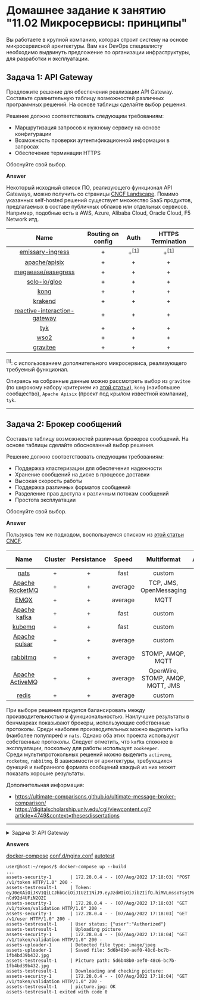 
# Домашнее задание к занятию "11.02 Микросервисы: принципы"

Вы работаете в крупной компанию, которая строит систему на основе микросервисной архитектуры.
Вам как DevOps специалисту необходимо выдвинуть предложение по организации инфраструктуры, для разработки и эксплуатации.

## Задача 1: API Gateway 

Предложите решение для обеспечения реализации API Gateway. Составьте сравнительную таблицу возможностей различных программных решений. На основе таблицы сделайте выбор решения.

Решение должно соответствовать следующим требованиям:
- Маршрутизация запросов к нужному сервису на основе конфигурации
- Возможность проверки аутентификационной информации в запросах
- Обеспечение терминации HTTPS

Обоснуйте свой выбор.

**Answer**

Некоторый исходный список ПО, реализующего функционал API Gateways, можно получить со страницы [CNCF Landscape](https://landscape.cncf.io/guide#orchestration-management--api-gateway).
Помимо указанных self-hosted решений существует множество SaaS продуктов, предлагаемых в составе публичных облаков или отдельных сервисов. Например, подобные есть в AWS, Azure, Alibaba Cloud, Oracle Cloud, F5 Network итд. 


| Name      | Routing on config |   Auth    |  HTTPS Termination |
| :---:     |    :---:          |     :---: | :---:              |
| [emissary-ingress](https://github.com/emissary-ingress/emissary) | + | +<sup>[1]</sup> | +<sup>[1]</sup>  |
| [apache/apisix](https://github.com/apache/apisix) | + | + | + |
| [megaease/easegress](https://github.com/megaease/easegress) | + | + | + |
| [solo-io/gloo](https://github.com/solo-io/gloo) | + | + | + |
| [kong](https://github.com/Kong/kong) | + | + | + |
| [krakend](https://github.com/luraproject/lura) | + | + | + |
| [reactive-interaction-gateway](https://github.com/accenture/reactive-interaction-gateway) | + | + | + |
| [tyk](https://github.com/TykTechnologies/tyk) | + | + | + |
| [wso2](https://github.com/wso2/product-microgateway) | + | + | + |
| [gravitee](https://github.com/gravitee-io/gravitee-api-management) | + | + | + |

<sup>[1]</sup>: с использованием дополнительного микросервиса, реализующего требуемый функционал.

Опираясь на собранные данные можно рассмотреть выбор из `gravitee` (по широкому набору критерием из [этой статьи](https://habr.com/ru/post/665558/)), `kong` (наибольшее сообщество), `Apache Apisix` (проект под крылом известной компании), `tyk`.

---

## Задача 2: Брокер сообщений

Составьте таблицу возможностей различных брокеров сообщений. На основе таблицы сделайте обоснованный выбор решения.

Решение должно соответствовать следующим требованиям:
- Поддержка кластеризации для обеспечения надежности
- Хранение сообщений на диске в процессе доставки
- Высокая скорость работы
- Поддержка различных форматов сообщений
- Разделение прав доступа к различным потокам сообщений
- Простота эксплуатации

Обоснуйте свой выбор.

**Answer**

Пользуясь тем же подходом, воспользуемся списком из [этой статьи CNCF](https://landscape.cncf.io/guide#app-definition-and-development--streaming-messaging).

| Name      | Cluster |   Persistance    |  Speed | Multiformat | ACLs | Adm. overhead |
| :---:     |  :---:  |     :---:        | :---:  |      :---:  | :--: |        :---:  |
| [nats](https://github.com/nats-io/nats-server) | + | + | fast | custom | + | + |
| [Apache RocketMQ](https://github.com/apache/rocketmq) | + | + | average | TCP, JMS, OpenMessaging | + | + |
| [EMQX](https://github.com/emqx/emqx) | + | + | average | MQTT | + | + |
| [Apache kafka](https://github.com/apache/kafka) | + | + | fast | custom | + | - |
| [kubemq](https://github.com/kubemq-io/kubemq-community) | + | + | fast | custom | + | + |
| [Apache pulsar](https://github.com/apache/pulsar) | + | + | average | custom | + | + |
| [rabbitmq](https://github.com/rabbitmq/rabbitmq-server) | + | + | average | STOMP, AMQP, MQTT | + | + |
| [Apache ActiveMQ](https://github.com/apache/activemq) | + | + | average | OpenWire, STOMP, AMQP, MQTT, JMS | + | + |
| [redis](https://github.com/redis/redis) | + | + | average | custom | + | + |

При выборе решения придется балансировать между производительностью и функциональностью. Наилучшие результаты в бенчмарках показывают брокеры, использующие собственные протоколы. Среди наиболее производительных можно выделить `kafka` (наиболее популярен) и `nats`.  Однако оба этих проекта используют собственные протоколы. Следует отметить, что `kafka` сложнее в эксплуатации, поскольку для работы использует `zookeeper`.  
Среди мультипротокольных решений можно выделить `activemq`, `rocketmq`, `rabbitmq`. В зависимости от архитектуры, требующихся функций и выбранного формата сообщений каждый из них может показать хорошие результаты.

Дополнительная информация:
- https://ultimate-comparisons.github.io/ultimate-message-broker-comparison/
- https://digitalscholarship.unlv.edu/cgi/viewcontent.cgi?article=4749&context=thesesdissertations

---

<details>
<summary>Задача 3: API Gateway</summary>
## Задача 3: API Gateway * (необязательная)

### Есть три сервиса:

**minio**
- Хранит загруженные файлы в бакете images
- S3 протокол

**uploader**
- Принимает файл, если он картинка сжимает и загружает его в minio
- POST /v1/upload

**security**
- Регистрация пользователя POST /v1/user
- Получение информации о пользователе GET /v1/user
- Логин пользователя POST /v1/token
- Проверка токена GET /v1/token/validation

### Необходимо воспользоваться любым балансировщиком и сделать API Gateway:

**POST /v1/register**
- Анонимный доступ.
- Запрос направляется в сервис security POST /v1/user

**POST /v1/token**
- Анонимный доступ.
- Запрос направляется в сервис security POST /v1/token

**GET /v1/user**
- Проверка токена. Токен ожидается в заголовке Authorization. Токен проверяется через вызов сервиса security GET /v1/token/validation/
- Запрос направляется в сервис security GET /v1/user

**POST /v1/upload**
- Проверка токена. Токен ожидается в заголовке Authorization. Токен проверяется через вызов сервиса security GET /v1/token/validation/
- Запрос направляется в сервис uploader POST /v1/upload

**GET /v1/user/{image}**
- Проверка токена. Токен ожидается в заголовке Authorization. Токен проверяется через вызов сервиса security GET /v1/token/validation/
- Запрос направляется в сервис minio  GET /images/{image}

### Ожидаемый результат

Результатом выполнения задачи должен быть docker compose файл запустив который можно локально выполнить следующие команды с успешным результатом.
Предполагается что для реализации API Gateway будет написан конфиг для NGinx или другого балансировщика нагрузки который будет запущен как сервис через docker-compose и будет обеспечивать балансировку и проверку аутентификации входящих запросов.
Авторизация
curl -X POST -H 'Content-Type: application/json' -d '{"login":"bob", "password":"qwe123"}' http://localhost/token

**Загрузка файла**

curl -X POST -H 'Authorization: Bearer eyJ0eXAiOiJKV1QiLCJhbGciOiJIUzI1NiJ9.eyJzdWIiOiJib2IifQ.hiMVLmssoTsy1MqbmIoviDeFPvo-nCd92d4UFiN2O2I' -H 'Content-Type: octet/stream' --data-binary @yourfilename.jpg http://localhost/upload

**Получение файла**
curl -X GET http://localhost/images/4e6df220-295e-4231-82bc-45e4b1484430.jpg

---

#### [Дополнительные материалы: как запускать, как тестировать, как проверить](https://github.com/netology-code/devkub-homeworks/tree/main/11-microservices-02-principles)

</details>


**Answers**

[docker-compose](assets/docker-compose.yaml)
[conf.d/nginx.conf](assets/gateway/nginx.conf)
[autotest](assets/tests/entrypoint.sh)

```console
user@host:~/repos/$ docker-compose up --build
...
assets-security-1       | 172.28.0.4 - - [07/Aug/2022 17:18:03] "POST /v1/token HTTP/1.0" 200 -
assets-testresult-1     | Token: eyJ0eXAiOiJKV1QiLCJhbGciOiJIUzI1NiJ9.eyJzdWIiOiJib2IifQ.hiMVLmssoTsy1MqbmIoviDeFPvo-nCd92d4UFiN2O2I
assets-security-1       | 172.28.0.4 - - [07/Aug/2022 17:18:03] "GET /v1/token/validation HTTP/1.0" 200 -
assets-security-1       | 172.28.0.4 - - [07/Aug/2022 17:18:03] "GET /v1/user HTTP/1.0" 200 -
assets-testresult-1     | User status: {"user":"Authorized"}
assets-testresult-1     | Uploading picture
assets-security-1       | 172.28.0.4 - - [07/Aug/2022 17:18:04] "GET /v1/token/validation HTTP/1.0" 200 -
assets-uploader-1       | Detected file type: image/jpeg
assets-uploader-1       | Saved file: 5d6b48b0-aef0-48c6-bc7b-1fb4bd39b432.jpg
assets-testresult-1     | Picture path: 5d6b48b0-aef0-48c6-bc7b-1fb4bd39b432.jpg
assets-testresult-1     | Downloading and checking picture: 
assets-security-1       | 172.28.0.4 - - [07/Aug/2022 17:18:04] "GET /v1/token/validation HTTP/1.0" 200 -
assets-testresult-1     | picture.jpg: OK
assets-testresult-1 exited with code 0
```